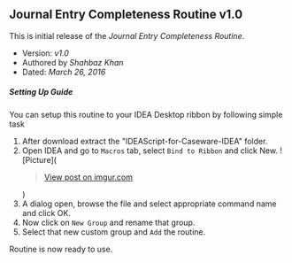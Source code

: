 ## Journal Entry Completeness Routine v1.0

This is initial release of the *Journal Entry Completeness Routine*. 
- Version: *v1.0*
- Authored by *Shahbaz Khan*
- Dated: *March 26, 2016*

##### Setting Up Guide
You can setup this routine to your IDEA Desktop ribbon by following simple task
  1. After download extract the "IDEAScript-for-Caseware-IDEA" folder.
  2. Open IDEA and go to ```Macros``` tab, select ```Bind to Ribbon``` and click New.
  ![Picture](<blockquote class="imgur-embed-pub" lang="en" data-id="a9vIIoj"><a href="//imgur.com/a9vIIoj">View post on imgur.com</a></blockquote><script async src="//s.imgur.com/min/embed.js" charset="utf-8"></script>)
  3. A dialog open, browse the file and select appropriate command name and click OK.
  4. Now click on ```New Group``` and rename that group.
  5. Select that new custom group and ```Add``` the routine.
  
Routine is now ready to use.
